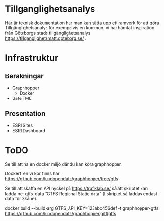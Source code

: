 # Tillganglighetsanalys
Här är teknisk dokumentation hur man kan sätta upp ett ramverk för att göra Tillgänglighetsanalys för exempelvis en kommun. vi har hämtat inspiration från Göteborgs stads tillgänglighetsanalys https://tillganglighetsmatt.goteborg.se/ .

# Infrastruktur
## Beräkningar
 * Graphhopper
   * Docker
 * Safe FME
## Presentation
 * ESRI Sites
  * ESRI Dashboard
 
# ToDO
Se till att ha en docker miljö där du kan köra graphhopper.

Dockerfilen vi kör finns här https://github.com/lundopendata/graphhopper/tree/gtfs

Se till att skaffa en API nyckel på https://trafiklab.se/ så att skriptet kan ladda ner gtfs-data "GTFS Regional Static data" (I skriptet så laddas endast data för Skåne).

docker build --build-arg GTFS_API_KEY=123abc456def -t graphhopper-gtfs https://github.com/lundopendata/graphhopper.git#gtfs
